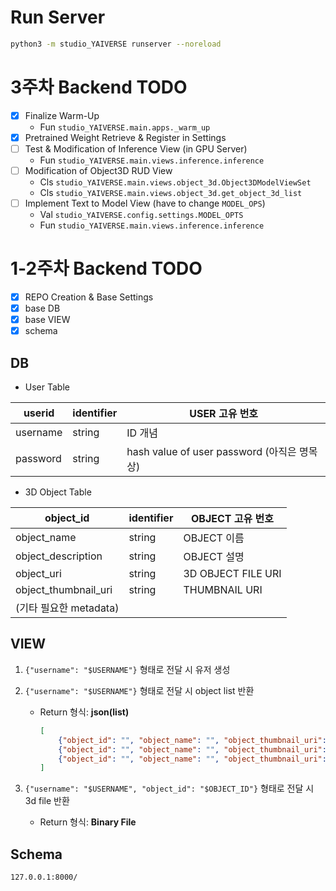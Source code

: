 # Run Server

```bash
python3 -m studio_YAIVERSE runserver --noreload
```


# 3주차 Backend TODO

- [X] Finalize Warm-Up
  - Fun `studio_YAIVERSE.main.apps._warm_up`
- [X] Pretrained Weight Retrieve & Register in Settings
- [ ] Test & Modification of Inference View (in GPU Server)
  - Fun `studio_YAIVERSE.main.views.inference.inference`
- [ ] Modification of Object3D RUD View
  - Cls `studio_YAIVERSE.main.views.object_3d.Object3DModelViewSet`
  - Cls `studio_YAIVERSE.main.views.object_3d.get_object_3d_list`
- [ ] Implement Text to Model View (have to change `MODEL_OPS`)
  - Val `studio_YAIVERSE.config.settings.MODEL_OPTS`
  - Fun `studio_YAIVERSE.main.views.inference.inference`


# 1-2주차 Backend TODO

- [X] REPO Creation & Base Settings
- [X] base DB
- [X] base VIEW
- [X] schema

## DB

- User Table
    
| userid   | identifier | USER 고유 번호                            |
|----------|------------|---------------------------------------|
| username | string     | ID 개념                                 |
| password | string     | hash value of user password (아직은 명목상) |

- 3D Object Table

| object_id            | identifier | OBJECT 고유 번호       |
|----------------------|------------|--------------------|
| object_name          | string     | OBJECT 이름          |
| object_description   | string     | OBJECT 설명          |
| object_uri           | string     | 3D OBJECT FILE URI |
| object_thumbnail_uri | string     | THUMBNAIL URI      |
| (기타 필요한 metadata)    |            |                    |

## VIEW
1. `{"username": "$USERNAME"}` 형태로 전달 시 유저 생성
2. `{"username": "$USERNAME"}` 형태로 전달 시 object list 반환
    - Return 형식: **json(list)**
            
        ```json
        [
            {"object_id": "", "object_name": "", "object_thumbnail_uri": ""},
            {"object_id": "", "object_name": "", "object_thumbnail_uri": ""},
            {"object_id": "", "object_name": "", "object_thumbnail_uri": ""}
        ]
        ```
            
3. `{"username": "$USERNAME", "object_id": "$OBJECT_ID"}` 형태로 전달 시 3d file 반환
    - Return 형식: **Binary File**

## **Schema**

`127.0.0.1:8000/`
